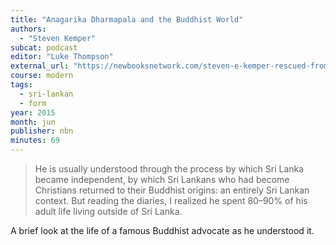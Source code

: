 ```yaml
---
title: "Anagarika Dharmapala and the Buddhist World"
authors:
  - "Steven Kemper"
subcat: podcast
editor: "Luke Thompson"
external_url: "https://newbooksnetwork.com/steven-e-kemper-rescued-from-the-nation-anagarika-dharmapala-and-the-buddhist-world-u-of-chicago-press-2015"
course: modern
tags:
  - sri-lankan
  - form
year: 2015
month: jun
publisher: nbn
minutes: 69
---
```


> He is usually understood through the process by which Sri Lanka became independent, by which Sri Lankans who had become Christians returned to their Buddhist origins: an entirely Sri Lankan context.
But reading the diaries, I realized he spent 80–90% of his adult life living outside of Sri Lanka.

A brief look at the life of a famous Buddhist advocate as he understood it.
